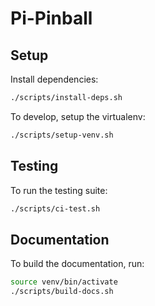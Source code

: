# Pi-Pinball

## Setup

Install dependencies:

```bash
./scripts/install-deps.sh
```

To develop, setup the virtualenv:

```bash
./scripts/setup-venv.sh
```

## Testing

To run the testing suite:

```bash
./scripts/ci-test.sh
```

## Documentation

To build the documentation, run:

```bash
source venv/bin/activate
./scripts/build-docs.sh
```
